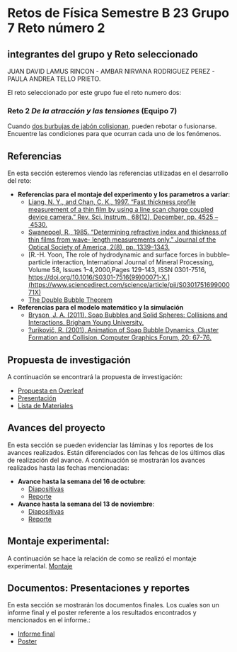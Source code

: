 # Retos de Física Semestre B 23 Grupo 7 Reto número 2 
## integrantes del grupo y Reto seleccionado
 JUAN DAVID LAMUS RINCON - AMBAR NIRVANA RODRIGUEZ PEREZ - PAULA ANDREA TELLO PRIETO.
 
 El reto seleccionado por este grupo fue el reto numero dos:
 ### Reto 2 *De la atracción y las tensiones* (Equipo 7)
Cuando [dos burbujas de jabón colisionan](https://youtu.be/BRe9M1lF4Hs), pueden rebotar o fusionarse. Encuentre las condiciones para que ocurran cada uno de los fenómenos.
## Referencias
En esta sección esteremos viendo las referencias utilizadas en el desarrollo del reto:
+ **Referencias para el montaje del experimento y los parametros a variar**:
   + [Liang, N. Y., and Chan, C. K., 1997. “Fast thickness profile measurement of a thin film by using a line scan charge coupled device camera.” Rev. Sci. Instrum., 68(12), December, pp. 4525 – 4530.](https://doi.org/10.1063/1.1148425)
   + [Swanepoel, R., 1985. “Determining refractive index and thickness of thin films from wave- length measurements only.” Journal of the Optical Society of America, 2(8), pp. 1339–1343.](https://opg.optica.org/josaa/abstract.cfm?uri=josaa-2-8-1339)
   + [R.-H. Yoon, The role of hydrodynamic and surface forces in bubble–particle interaction, International Journal of Mineral Processing, Volume 58, Issues 1–4,2000,Pages 129-143, ISSN 0301-7516, https://doi.org/10.1016/S0301-7516(99)00071-X.](https://www.sciencedirect.com/science/article/pii/S030175169900071X)
   + [The Double Bubble Theorem](https://www.youtube.com/watch?v=Dk0dB4HYnu0&ab_channel=PhysicsfortheBirds)
+ **Referencias para el modelo matemático y la simulación**
   + [Bryson, J. A. (2011). Soap Bubbles and Solid Spheres: Collisions and Interactions.    Brigham Young University.](https://www.proquest.com/dissertations-theses/soap-bubbles-solid-spheres-collisions/docview/2548649457/se-2?accountid=29068)
   + [?urikovič, R. (2001), Animation of Soap Bubble Dynamics, Cluster Formation and Collision. Computer Graphics Forum, 20: 67-76.](https://doi.org/10.1111/1467-8659.00499)
  


## Propuesta de investigación
A continuación se encontrará la propuesta de investigación:
+ [Propuesta en Overleaf](https://www.overleaf.com/read/jhbqktjtxxhc)
+ [Presentación](https://docs.google.com/presentation/d/1z6gT4Jb5Y9Bwf1sm92k3o8U1POHZaNmaykI39ONcdCo/edit?usp=sharing)
+ [Lista de Materiales](https://github.com/AmbarNRodriguez/Grupo7Retos/blob/main/Lista%20de%20Materiales.md)

## Avances del proyecto
En esta sección se pueden evidenciar las láminas y los reportes de los avances realizados. Están diferenciados con las fehcas de los últimos días de realización del avance.
A continuación se mostrarán los avances realizados hasta las fechas mencionadas:
+ **Avance hasta la semana del 16 de octubre**: 
  + [Diapositivas](https://docs.google.com/presentation/d/1ASU6fNqLQIl7TA7bJAQT4TW_fwbo9dHgjkz77P3wVuo/edit?usp=sharing)
  + [Reporte](https://es.overleaf.com/read/zrscqmcbyqhc#dd6ec9)
+ **Avance hasta la semana del 13 de noviembre**:
  + [Diapositivas](https://docs.google.com/presentation/d/1MrTfrkD1gBNP4xu2N9nremafYjuGAK2fVjjcTsdmqnY/edit?usp=sharing)
  + [Reporte](https://es.overleaf.com/read/fkwrgfynryvh#107445)

## Montaje experimental: 
A continuación se hace la relación de como se realizó el montaje experimental.
[Montaje](https://github.com/AmbarNRodriguez/Grupo7Retos/blob/main/Montaje%20Experimental.md)

## Documentos: Presentaciones y reportes
En esta sección se mostrarán los documentos finales. Los cuales son un informe final y el poster referente a los resultados encontrados y mencionados en el informe.:
+ [Informe final](https://www.overleaf.com/read/yxqmpffxfjvy#7a13ab)
+ [Poster]()

